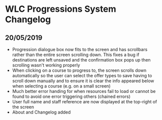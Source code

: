 # WLC Progressions System Changelog

## 20/05/2019

* Progression dialogue box now fits to the screen and has scrollbars rather than the entire screen scrolling down. This fixes a bug if destinations are left unsaved and the confirmation box pops up then scrolling wasn't working properly
* When clicking on a course to progress to, the screen scrolls down automatically so the user can select the offer types to save having to scroll down manually and to ensure it is clear the info appeared below when selecting a course (e.g. on a small screen)
* Much better error handing for when resources fail to load or cannot be found to avoid one error triggering others (chained errors)
* User full name and staff reference are now displayed at the top-right of the screen
* About and Changelog added